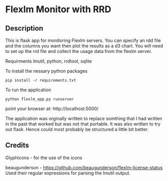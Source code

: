 # Flexlm Monitor with RRD

## Description
This is flask app for monitoring Flexlm servers. You can specify an rdd file and 
the columns you want then plot the results as a d3 chart. You will need to set up
the rrd file and collect the usage data from the flexlm server.

Requirments
lmutil, python, rrdtool, sqlite

To install the nessary python packages
```
pip install -r requirements.txt
```

To run the application
```
python flexlm_app.py runserver
```

point your browser at: http://localhost:5000/

The application was orginally written to replace somthing that I had written in 
the past that worked but was not that portable. It was also written to try out 
flask. Hence could most probably be structured a little bit better. 

## Credits
Glyphicons - for the use of the icons

beaugunderson -  https://github.com/beaugunderson/flexlm-license-status 
Used their regular expressions for parsing the lmutil output.




